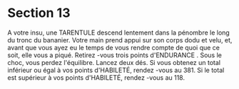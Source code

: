# Section 13

A votre insu, une TARENTULE descend lentement dans la
pénombre le long du tronc du bananier. Votre main prend appui sur
son corps dodu et velu, et, avant que vous ayez eu le temps de vous
rendre compte de quoi que ce soit, elle vous a piqué. Retirez -vous
trois points d'ENDURANCE . Sous le choc, vous perdez l'équilibre.
Lancez deux dés. Si vous obtenez un total inférieur ou égal à vos
points d'HABILETÉ, rendez -vous au  381. Si le total est supérieur à
vos points d'HABILETÉ, rendez -vous au  118.
